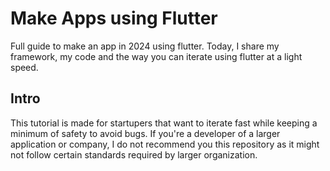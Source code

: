 # Make Apps using Flutter
Full guide to make an app in 2024 using flutter. Today, I share my framework, my code and the way you can iterate using flutter at a light speed.

## Intro

This tutorial is made for startupers that want to iterate fast while keeping a minimum of safety to avoid bugs. If you're a developer of a larger application or company, I do not recommend you this repository as it might not follow certain standards required by larger organization.
